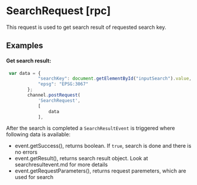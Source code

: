 # SearchRequest [rpc]

This request is used to get search result of requested search key.

## Examples

#### Get search result:
```javascript
 var data = {
            "searchKey": document.getElementById("inputSearch").value,
            "epsg": "EPSG:3067"
        };
        channel.postRequest(
            'SearchRequest',
            [
                data
            ],
```

After the search is completed a ``SearchResultEvent`` is triggered where following data is available:
- event.getSuccess(), returns boolean. If ``true``, search is done and there is no errors
- event.getResult(), returns search result object. Look at searchresultevent.md for more details
- event.getRequestParameters(), returns request paremeters, which are used for search